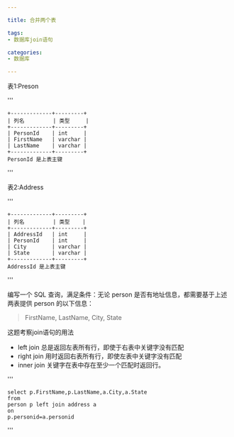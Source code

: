 ```yaml
---

title: 合并两个表

tags:
- 数据库join语句

categories:
- 数据库

---    
```

表1:Preson

'''

    +-------------+---------+
    | 列名         | 类型     |
    +-------------+---------+
    | PersonId    | int     |
    | FirstName   | varchar |
    | LastName    | varchar |
    +-------------+---------+
    PersonId 是上表主键


'''

表2:Address

'''
    
    +-------------+---------+
    | 列名         | 类型    |
    +-------------+---------+
    | AddressId   | int     |
    | PersonId    | int     |
    | City        | varchar |
    | State       | varchar |
    +-------------+---------+
    AddressId 是上表主键

'''

编写一个 SQL 查询，满足条件：无论 person 是否有地址信息，都需要基于上述两表提供 person 的以下信息：
> FirstName, LastName, City, State

这题考察join语句的用法
- left join 总是返回左表所有行，即使于右表中关键字没有匹配
- right join 用时返回右表所有行，即使左表中关键字没有匹配
- inner join 关键字在表中存在至少一个匹配时返回行。

'''

    select p.FirstName,p.LastName,a.City,a.State 
    from
    person p left join address a
    on
    p.personid=a.personid

'''